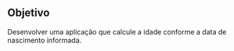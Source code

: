 

## Objetivo

Desenvolver uma aplicação que calcule a idade conforme a data de nascimento informada.

